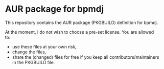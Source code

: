 AUR package for bpmdj
=====================

This repository contains the AUR package (PKGBUILD) definition for bpmdj.

At the moment, I do not wish to choose a pre-set license.
You are allowed to:
 - use these files at your own risk,
 - change the files,
 - share the (changed) files for free
if you keep all contributors/maintainers in the PKGBUILD file.

[bpmdj]: <http://bpmdj.yellowcouch.org/androiddj.html>
